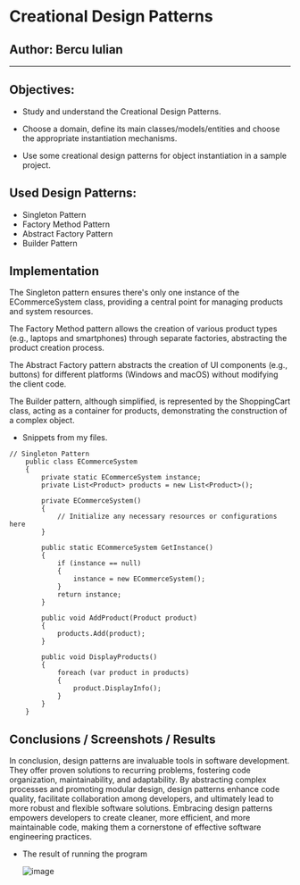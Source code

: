 # Creational Design Patterns


## Author: Bercu Iulian

----

## Objectives:

* Study and understand the Creational Design Patterns.

* Choose a domain, define its main classes/models/entities and choose the appropriate instantiation mechanisms.

* Use some creational design patterns for object instantiation in a sample project.


## Used Design Patterns: 

* Singleton Pattern
* Factory Method Pattern
* Abstract Factory Pattern
* Builder Pattern


## Implementation

The Singleton pattern ensures there's only one instance of the ECommerceSystem class, providing a central point for managing products and system resources.

The Factory Method pattern allows the creation of various product types (e.g., laptops and smartphones) through separate factories, abstracting the product creation process.

The Abstract Factory pattern abstracts the creation of UI components (e.g., buttons) for different platforms (Windows and macOS) without modifying the client code.

The Builder pattern, although simplified, is represented by the ShoppingCart class, acting as a container for products, demonstrating the construction of a complex object.


* Snippets from my files.


```
// Singleton Pattern
    public class ECommerceSystem
    {
        private static ECommerceSystem instance;
        private List<Product> products = new List<Product>();

        private ECommerceSystem()
        {
            // Initialize any necessary resources or configurations here
        }

        public static ECommerceSystem GetInstance()
        {
            if (instance == null)
            {
                instance = new ECommerceSystem();
            }
            return instance;
        }

        public void AddProduct(Product product)
        {
            products.Add(product);
        }

        public void DisplayProducts()
        {
            foreach (var product in products)
            {
                product.DisplayInfo();
            }
        }
    }
```


## Conclusions / Screenshots / Results

In conclusion, design patterns are invaluable tools in software development. They offer proven solutions to recurring problems, fostering code organization, maintainability, and adaptability. By abstracting complex processes and promoting modular design, design patterns enhance code quality, facilitate collaboration among developers, and ultimately lead to more robust and flexible software solutions. Embracing design patterns empowers developers to create cleaner, more efficient, and more maintainable code, making them a cornerstone of effective software engineering practices.


* The result of running the program

  ![image](https://github.com/BercuIulian/TMPS_Lab2/assets/113422203/04440042-d7d2-4b10-8675-16e79d390f81)

